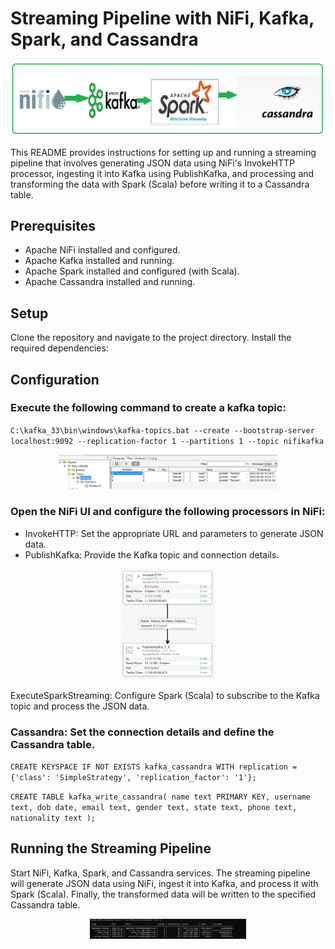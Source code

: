 # Streaming Pipeline with NiFi, Kafka, Spark, and Cassandra

<p align="center">
  <img src="Images/pipeline.png" width="850" title="Streaming Pipeline">
</p>   

This README provides instructions for setting up and running a streaming pipeline that involves generating 
JSON data using NiFi's InvokeHTTP processor, ingesting it into Kafka using PublishKafka, 
and processing and transforming the data with Spark (Scala) before writing it to a Cassandra table.

## Prerequisites
* Apache NiFi installed and configured.
* Apache Kafka installed and running.
* Apache Spark installed and configured (with Scala).
* Apache Cassandra installed and running.
  
## Setup
  Clone the repository and navigate to the project directory.
  Install the required dependencies:

## Configuration

### Execute the following command to create a kafka topic:

 `C:\kafka_33\bin\windows\kafka-topics.bat --create --bootstrap-server localhost:9092 --replication-factor 1 --partitions 1 --topic nifikafka`

<p align="center">
  <img src="Images/topic.png" width="350" title="Kafka Topic">
</p> 

### Open the NiFi UI and configure the following processors in NiFi:
  * InvokeHTTP: Set the appropriate URL and parameters to generate JSON data.
  *  PublishKafka: Provide the Kafka topic and connection details.    

<p align="center">
  <img src="Images/nifi.png" width="150" title="Nifi Data Ingestion">
</p>     

 ExecuteSparkStreaming: Configure Spark (Scala) to subscribe to the Kafka topic and process the JSON data.

 ### Cassandra: Set the connection details and define the Cassandra table.
`CREATE KEYSPACE IF NOT EXISTS kafka_cassandra
WITH replication = {'class': 'SimpleStrategy', 'replication_factor': '1'}; `

`CREATE TABLE kafka_write_cassandra(
name text PRIMARY KEY,
username text,
dob date,
email text,
gender text,
state text,
phone text,
nationality text
);`

## Running the Streaming Pipeline
Start NiFi, Kafka, Spark, and Cassandra services.
The streaming pipeline will generate JSON data using NiFi, ingest it into Kafka, and process it with Spark (Scala). 
Finally, the transformed data will be written to the specified Cassandra table.

<p align="center">
  <img src="Images/Cassandra.png" width="250" title="Cassandra Table">
</p>  

